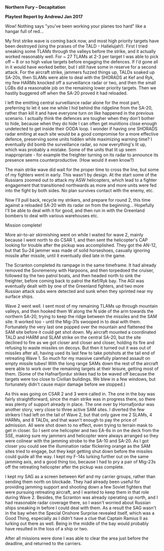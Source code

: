 **Northern Fury – Decapitation**

**<span class="underline">Playtest Report by AndrewJ Jan 2017</span>**

Wow\! Nothing says "you've been working your planes too hard" like a
hangar full of red...

My first strike wave is coming back now, and most high priority targets
have been destroyed (sing the praises of the TALD - Hallelujah\!). First
I tried sneaking some TLAMs through the valleys before the strike, and
it actually worked reasonably well. For \~ 27 TLAMs at 2-3 per target I
was able to pick off \~ 8 or so high value targets before engaging the
defences. If I'd gone all in it would have worked better, but I still
have some in reserve for a second attack. For the aircraft strike,
jammers fuzzed things up, TALDs soaked up SA-20s, then SLAMs were able
to deal with the SHORADS at Kef and Ryk, my few HARMs knocked off a
surveillance radar or two, and then the small LGBs did a reasonable job
on the remaining lower priority targets. Then we hastily buggered off
when the SA-20 proved it had reloaded.

I left the emitting central surveillance radar alone for the most part,
preferring to let it see me while I hid behind the ridgeline from the
SA-20, rather than kill it and have everyone turn on like happened in
the previous scenario. I actually think the defences are tougher when
they don't bother to hide, because when they do hide I can often get
munitions close enough undetected to get inside their OODA loop. I
wonder if having one SHORADS radar emiting at each site would be a good
compromise for a more effective defence, preserving some units hidden
while maximizing warning time? I eventually did bomb the surveillance
radar, so now everything's lit up, which was probably a mistake. Some of
the units that lit up seem inappropriate - for example the freighter
turning on its radar to announce its presence seems counterproductive.
(How would it even know?)

The main strike wave did wait for the proper time to cross the line, but
some of my fighters went in early. This wasn't by design. At the start
some of the Russians zoomed out to attack my ASW helicopters, which lead
to a fighter engagement that transitioned northwards as more and more
units were fed into the fight by both sides. No plan survives contact
with the enemy, etc.

Now I'll pull back, recycle my strikers, and prepare for round 2, this
time against a reloaded SA-20 with its radar on from the beginning...
Hopefully I'll be able to deal with it for good, and then run in with
the Greenland bombers to deal with various warehouses etc.

Mission complete\!

More air-to-air skirmishing went on while I waited for wave 2, mainly
because I went north to do CSAR 1, and then sent the helicopter's CAP
looking for trouble after the pickup was accomplished. They got the
AN-12, but that Su-24 jammer was made of solid horseshoes, casually
ignoring missile after missile, until it eventually died late in the
game.

The Scranton completed its rampage in the same timeframe. It had already
removed the Sovremenny with Harpoons, and then torpedoed the cruiser,
followed by the two patrol boats, and then headed north to sink the
freighter, before coming back to patrol the Kef/Ryk bay. The AGI was
eventually dealt with by one of the Greenland fighters, and two more
Russian attack subs were detected and sunk when they sprinted near my
surface ships.

Wave 2 went well. I sent most of my remaining TLAMs up through mountain
valleys, and then hooked them W along the N side of the arm towards the
northern SA-20, trying to keep the ridge between the missiles and the
SAM site. It worked too - until the Mig-31s swooped in to deal with
them. Fortunately the very last one popped over the mountain and
flattened the SAM site before it could get shot down. My aircraft
mounted a coordinated TALD and HARM and SLAM strike on the central
SA-20, but the site declined to fire as we got closer and closer and
closer, holding its fire and refusing to waste missiles on decoys. But
then it turned out it was out of missiles after all, having used its
last few to take potshots at the tail end of retreating Wave 1. So much
for my massive carefully planned assault on empty missile tubes\! With
the long range SAMs down the rest of the aircraft were able to work over
the remaining targets at their leisure, getting most of them. (Some of
the Hafnarfjordur strikes had to be waved off because the targets were
too close to Civilian buildings. We blew in a few windows, but
fortunately didn't cause major damage before we stopped.)

As this was going on CSAR 2 and 3 were called in. The one in the bay was
fairly straightforward, since the main strike was in progress there, so
there was plenty of support already in place. The one over by
Hornafjordur was another story, very close to three active SAM sites. I
diverted the few strikers I had left on the tail of Wave 2, but that
only gave me 2 SLAMs, 4 HARMs, and 8 TALDs, and that wasn't enough to
pay the price of admission. All were shot down to no effect, even trying
to terrain mask to get in closer. So I sent one helicopter and two EA-6s
in on the deck from the SSE, making sure my jammers and helicopter were
always arranged so they were colinear with the jamming strobe to the
SA-10 and SA-20. As I got closer you could see the illumination radar
flickering orange as the SAM sites tried to engage, but they kept
getting shut down before the missiles could guide all the way. I kept my
F-14s lurking further out on the same jamming axis, and a good thing
too, because I had to pry a pair of Mig-23s off the retreating
helicopter after the pickup was complete.

I kept my SAG as a screen between Kef and my carrier groups, rather than
sending them north on blockade. They had already been useful for
providing jamming support and shooting down a few Soviet fighters that
were pursuing retreating aircraft, and I wanted to keep them in that
role during Wave 2. Besides, the Scranton was already operating up
north, and I had reasonable radar coverage there, so I wasn't worried
about Russian ships sneaking in before I could deal with them. As a
result the SAG wasn't in the bay when the Special Onshore Surprise
revealed itself, which was a Good Thing, especially as I didn't have a
clue that Captain Ramius II as lurking out there as well. Being in the
middle of the bay would probably have resulted in the loss of a ship or
two.

After all missions were done I was able to clear the area just before
the deadline, and returned to the carriers.

